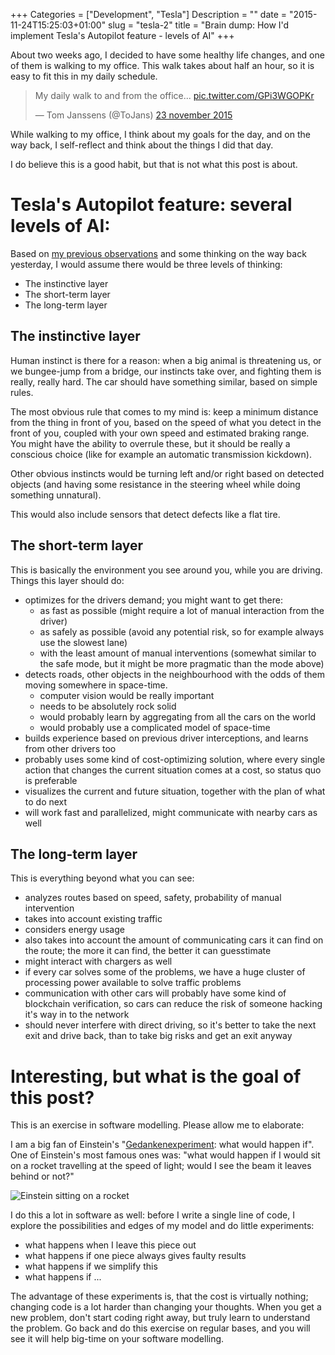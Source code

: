 +++
Categories = ["Development", "Tesla"]
Description = ""
date = "2015-11-24T15:25:03+01:00"
slug = "tesla-2"
title = "Brain dump: How I'd implement Tesla's Autopilot feature - levels of AI"
+++

About two weeks ago, I decided to have some healthy life changes, and one of them is walking to my office. This walk takes about half an hour, so it is easy to fit this in my daily schedule.

<blockquote class="twitter-tweet" lang="nl"><p lang="en" dir="ltr">My daily walk to and from the office... <a href="https://t.co/GPi3WGOPKr">pic.twitter.com/GPi3WGOPKr</a></p>&mdash; Tom Janssens (@ToJans) <a href="https://twitter.com/ToJans/status/668711173433499648">23 november 2015</a></blockquote>
<script async src="//platform.twitter.com/widgets.js" charset="utf-8"></script>

While walking to my office, I think about my goals for the day, and on the way back, I self-reflect and think about the things I did that day.

I do believe this is a good habit, but that is not what this post is about.

# Tesla's Autopilot feature: several levels of AI:

Based on [my previous observations](http://tojans.me/blog/2015/11/23/tesla/) and some thinking on the way back yesterday, I would assume there would be three levels of thinking:

- The instinctive layer
- The short-term layer
- The long-term layer

## The instinctive layer

Human instinct is there for a reason: when a big animal is threatening us, or we bungee-jump from a bridge, our instincts take over, and fighting them is really, really hard. The car should have something similar, based on simple rules.

The most obvious rule that comes to my mind is: keep a minimum distance from the thing in front of you, based on the speed of what you detect in the front of you, coupled with your own speed and estimated braking range. You might have the ability to overrule these, but it should be really a conscious choice (like for example an automatic transmission kickdown).

Other obvious instincts would be turning left and/or right based on detected objects (and having some resistance in the steering wheel while doing something unnatural).

This would also include sensors that detect defects like a flat tire.

## The short-term layer

This is basically the environment you see around you, while you are driving. Things this layer should do:

- optimizes for the drivers demand; you might want to get there:
  - as fast as possible (might require a lot of manual interaction from the driver)
  - as safely as possible (avoid any potential risk, so for example always use the slowest lane)
  - with the least amount of manual interventions (somewhat similar to the safe mode, but it might be more pragmatic than the mode above)
- detects roads, other objects in the neighbourhood with the odds of them moving somewhere in space-time.
  - computer vision would be really important
  - needs to be absolutely rock solid
  - would probably learn by aggregating from all the cars on the world
  - would probably use a complicated model of space-time
- builds experience based on previous driver interceptions, and learns from other drivers too
- probably uses some kind of cost-optimizing solution, where every single action that changes the current situation comes at a cost, so status quo is preferable
- visualizes the current and future situation, together with the plan of what to do next
- will work fast and parallelized, might communicate with nearby cars as well

## The long-term layer

This is everything beyond what you can see:

- analyzes routes based on speed, safety, probability of manual intervention
- takes into account existing traffic
- considers energy usage
- also takes into account the amount of communicating cars it can find on the route; the more it can find, the better it can guesstimate
- might interact with chargers as well
- if every car solves some of the problems, we have a huge cluster of processing power available to solve traffic problems
- communication with other cars will probably have some kind of blockchain verification, so cars can reduce the risk of someone hacking it's way in to the network
- should never interfere with direct driving, so it's better to take the next exit and drive back, than to take big risks and get an exit anyway

# Interesting, but what is the goal of this post?

This is an exercise in software modelling. Please allow me to elaborate:

I am a big fan of Einstein's "[Gedankenexperiment](https://en.wikipedia.org/wiki/Thought_experiment): what would happen if". One of Einstein's most famous ones was:
"what would happen if I would sit on a rocket travelling at the speed of light; would I see the beam it leaves behind or not?"


![Einstein sitting on a rocket](https://scontent-ams3-1.xx.fbcdn.net/hphotos-xfa1/v/t1.0-9/165376_179973225360942_1660294_n.jpg?oh=50e434d107a3afe2d67c3280c4c8fffb&oe=56E5CD03)

I do this a lot in software as well: before I write a single line of code, I explore the possibilities and edges of my model and do little experiments:

- what happens when I leave this piece out
- what happens if one piece always gives faulty results
- what happens if we simplify this
- what happens if ...

The advantage of these experiments is, that the cost is virtually nothing; changing code is a lot harder than changing your thoughts. When you get a new problem, don't start coding right away, but truly learn to understand the problem. Go back and do this exercise on regular bases, and you will see it will help big-time on your software modelling.
